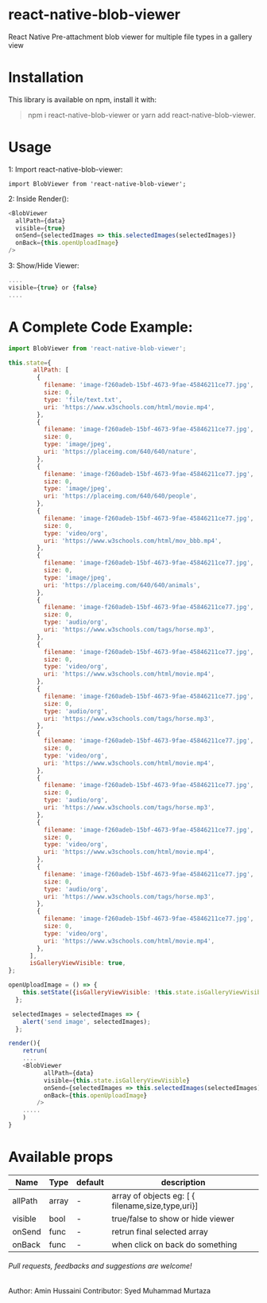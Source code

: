 # react-native-blob-viewer

React Native Pre-attachment blob viewer for multiple file types in a gallery view

# Installation

This library is available on npm, install it with:

> npm i react-native-blob-viewer
> or
> yarn add react-native-blob-viewer.

# Usage

1: Import react-native-blob-viewer:

`import BlobViewer from 'react-native-blob-viewer';`

2: Inside Render():

```javascript
<BlobViewer
  allPath={data}
  visible={true}
  onSend={selectedImages => this.selectedImages(selectedImages)}
  onBack={this.openUploadImage}
/>
```

3: Show/Hide Viewer:

```javascript
....
visible={true} or {false}
....
```

# A Complete Code Example:

```javascript
import BlobViewer from 'react-native-blob-viewer';

this.state={
	   allPath: [
        {
          filename: 'image-f260adeb-15bf-4673-9fae-45846211ce77.jpg',
          size: 0,
          type: 'file/text.txt',
          uri: 'https://www.w3schools.com/html/movie.mp4',
        },
        {
          filename: 'image-f260adeb-15bf-4673-9fae-45846211ce77.jpg',
          size: 0,
          type: 'image/jpeg',
          uri: 'https://placeimg.com/640/640/nature',
        },
        {
          filename: 'image-f260adeb-15bf-4673-9fae-45846211ce77.jpg',
          size: 0,
          type: 'image/jpeg',
          uri: 'https://placeimg.com/640/640/people',
        },
        {
          filename: 'image-f260adeb-15bf-4673-9fae-45846211ce77.jpg',
          size: 0,
          type: 'video/org',
          uri: 'https://www.w3schools.com/html/mov_bbb.mp4',
        },
        {
          filename: 'image-f260adeb-15bf-4673-9fae-45846211ce77.jpg',
          size: 0,
          type: 'image/jpeg',
          uri: 'https://placeimg.com/640/640/animals',
        },
        {
          filename: 'image-f260adeb-15bf-4673-9fae-45846211ce77.jpg',
          size: 0,
          type: 'audio/org',
          uri: 'https://www.w3schools.com/tags/horse.mp3',
        },
        {
          filename: 'image-f260adeb-15bf-4673-9fae-45846211ce77.jpg',
          size: 0,
          type: 'video/org',
          uri: 'https://www.w3schools.com/html/movie.mp4',
        },
        {
          filename: 'image-f260adeb-15bf-4673-9fae-45846211ce77.jpg',
          size: 0,
          type: 'audio/org',
          uri: 'https://www.w3schools.com/tags/horse.mp3',
        },
        {
          filename: 'image-f260adeb-15bf-4673-9fae-45846211ce77.jpg',
          size: 0,
          type: 'video/org',
          uri: 'https://www.w3schools.com/html/movie.mp4',
        },
        {
          filename: 'image-f260adeb-15bf-4673-9fae-45846211ce77.jpg',
          size: 0,
          type: 'audio/org',
          uri: 'https://www.w3schools.com/tags/horse.mp3',
        },
        {
          filename: 'image-f260adeb-15bf-4673-9fae-45846211ce77.jpg',
          size: 0,
          type: 'video/org',
          uri: 'https://www.w3schools.com/html/movie.mp4',
        },
        {
          filename: 'image-f260adeb-15bf-4673-9fae-45846211ce77.jpg',
          size: 0,
          type: 'audio/org',
          uri: 'https://www.w3schools.com/tags/horse.mp3',
        },
        {
          filename: 'image-f260adeb-15bf-4673-9fae-45846211ce77.jpg',
          size: 0,
          type: 'video/org',
          uri: 'https://www.w3schools.com/html/movie.mp4',
        },
      ],
      isGalleryViewVisible: true,
};

openUploadImage = () => {
    this.setState({isGalleryViewVisible: !this.state.isGalleryViewVisible});
  };

 selectedImages = selectedImages => {
    alert('send image', selectedImages);
  };

render(){
	retrun(
	....
 	<BlobViewer
          allPath={data}
          visible={this.state.isGalleryViewVisible}
          onSend={selectedImages => this.selectedImages(selectedImages)}
          onBack={this.openUploadImage}
        />
	.....
	)
}
```

# Available props

| Name    | Type  | default | description                                       |
| ------- | ----- | ------- | ------------------------------------------------- |
| allPath | array | -       | array of objects eg: [ { filename,size,type,uri}] |
| visible | bool  | -       | true/false to show or hide viewer                 |
| onSend  | func  | -       | retrun final selected array                       |
| onBack  | func  | -       | when click on back do something                   |

###### Pull requests, feedbacks and suggestions are welcome!

Author: Amin Hussaini
Contributor: Syed Muhammad Murtaza
